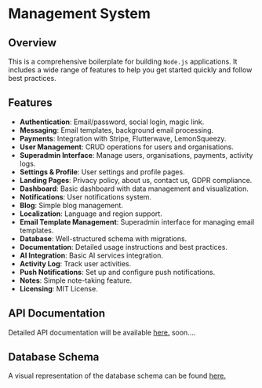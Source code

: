 # Management System

## Overview
This is a comprehensive boilerplate for building `Node.js` applications. It includes a wide range of features to help you get started quickly and follow best practices.

## Features
- **Authentication**: Email/password, social login, magic link.
- **Messaging**: Email templates, background email processing.
- **Payments**: Integration with Stripe, Flutterwave, LemonSqueezy.
- **User Management**: CRUD operations for users and organisations.
- **Superadmin Interface**: Manage users, organisations, payments, activity logs.
- **Settings & Profile**: User settings and profile pages.
- **Landing Pages**: Privacy policy, about us, contact us, GDPR compliance.
- **Dashboard**: Basic dashboard with data management and visualization.
- **Notifications**: User notifications system.
- **Blog**: Simple blog management.
- **Localization**: Language and region support.
- **Email Template Management**: Superadmin interface for managing email templates.
- **Database**: Well-structured schema with migrations.
- **Documentation**: Detailed usage instructions and best practices.
- **AI Integration**: Basic AI services integration.
- **Activity Log**: Track user activities.
- **Push Notifications**: Set up and configure push notifications.
- **Notes**: Simple note-taking feature.
- **Licensing**: MIT License.



## API Documentation
Detailed API documentation will be available [here.]() soon....



## Database Schema
A visual representation of the database schema can be found [here.](https://www.blocksandarrows.com/editor/FLFu5GhdCpGMTifG)
